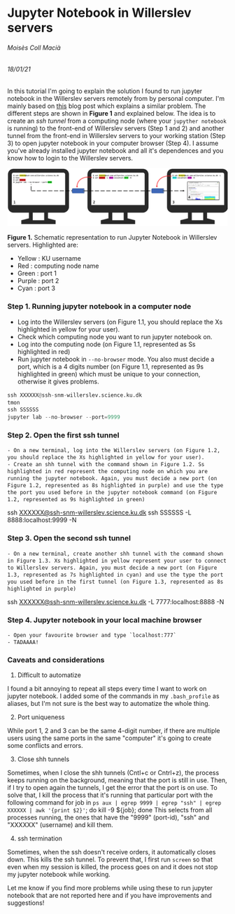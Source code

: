 # Jupyter Notebook in Willerslev servers

###### Moisès Coll Macià
###### 18/01/21


In this tutorial I'm going to explain the solution I found to run jupyter notebook in the Willerslev servers remotely from by personal computer. I'm mainly based on [this](https://medium.com/@sankarshan7/how-to-run-jupyter-notebook-in-server-which-is-at-multi-hop-distance-a02bc8e78314) blog post which explains a similar problem. The different steps are shown in **Figure 1** and explained below. The idea is to create an *ssh tunnel* from a computing node (where your `jupyther notebook` is running) to the front-end of Willerslev servers (Step 1 and 2) and another tunnel from the front-end in Willerslev servers to your working station (Step 3) to open jupyter notebook in your computer browser (Step 4). I assume you've already installed jupyter notebook and all it's dependences and you know how to login to the Willerslev servers. 

![](Figure1.png)

**Figure 1.** Schematic representation to run Jupyter Notebook in Willerslev servers. Highlighted are:
- Yellow : KU username
- Red : computing node name
- Green : port 1
- Purple : port 2
- Cyan : port 3

### Step 1. Running jupyter notebook in a computer node

- Log into the Willerslev servers (on Figure 1.1, you should replace the Xs highlighted in yellow for your user).
- Check which computing node you want to run jupyter notebook on.
- Log into the computing node (on Figure 1.1, represented as Ss highlighted in red)
- Run jupyter notebook in `--no-browser` mode. You also must decide a port, which is a 4 digits number (on Figure 1.1, represented as 9s highlighted in green) which must be unique to your connection, otherwise it gives problems. 


```python
ssh XXXXXX@ssh-snm-willerslev.science.ku.dk
tmon
ssh SSSSSS
jupyter lab --no-browser --port=9999
```

### Step 2. Open the first ssh tunnel

    - On a new terminal, log into the Willerslev servers (on Figure 1.2, you should replace the Xs highlighted in yellow for your user).
    - Create an shh tunnel with the command shown in Figure 1.2. Ss highlighted in red represent the computing node on which you are running the jupyter notebook. Again, you must decide a new port (on Figure 1.2, represented as 8s highlighted in purple) and use the type the port you used before in the jupyter notebook command (on Figure 1.2, represented as 9s highlighted in green)
ssh XXXXXX@ssh-snm-willerslev.science.ku.dk
ssh SSSSSS -L 8888:localhost:9999 -N
### Step 3. Open the second ssh tunnel

    - On a new terminal, create another shh tunnel with the command shown in Figure 1.3. Xs highlighted in yellow represent your user to connect to Willerslev servers. Again, you must decide a new port (on Figure 1.3, represented as 7s highlighted in cyan) and use the type the port you used before in the first tunnel (on Figure 1.3, represented as 8s highlighted in purple)
ssh XXXXXX@ssh-snm-willerslev.science.ku.dk -L 7777:localhost:8888 -N
### Step 4. Jupyter notebook in your local machine browser

    - Open your favourite browser and type `localhost:777`
    - TADAAAA!
    
### Caveats and considerations

1. Difficult to automatize

I found a bit annoying to repeat all steps every time I want to work on jupyter notebook. I added some of the commands in my `.bash_profile` as aliases, but I'm not sure is the best way to automatize the whole thing.

2. Port uniqueness

While port 1, 2 and 3 can be the same 4-digit number, if there are multiple users using the same ports in the same "computer" it's going to create some conflicts and errors. 

3. Close shh tunnels

Sometimes, when I close the shh tunnels (Cntl+c or Cntrl+z), the process keeps running on the background, meaning that the port is still in use. Then, if I try to open again the tunnels, I get the error that the port is on use. To solve that, I kill the process that it's running that particular port with the following command
for job in `ps aux | egrep 9999 | egrep "ssh" | egrep XXXXXX | awk '{print $2}'`; do kill -9 ${job}; done
This selects from all processes running, the ones that have the "9999" (port-id), "ssh" and "XXXXXX" (username) and kill them. 

4. ssh termination

Sometimes, when the ssh doesn't receive orders, it automatically closes down. This kills the ssh tunnel. To prevent that, I first run `screen` so that even when my session is killed, the process goes on and it does not stop my jupyter notebook while working. 

Let me know if you find more problems while using these to run jupyter notebook that are not reported here and if you have improvements and suggestions!

